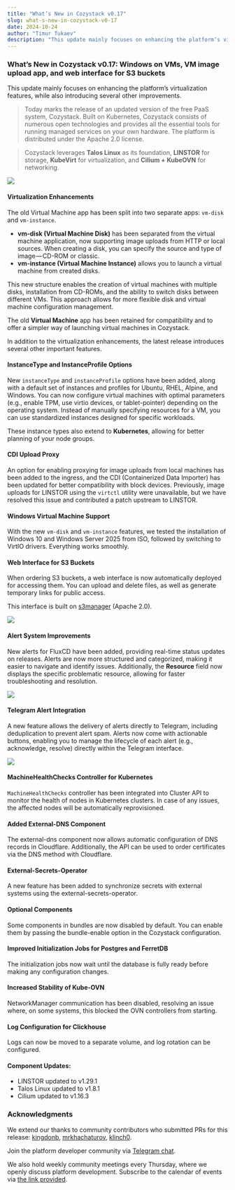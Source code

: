 ```yaml
---
title: "What’s New in Cozystack v0.17"
slug: what-s-new-in-cozystack-v0-17
date: 2024-10-24
author: "Timur Tukaev"
description: "This update mainly focuses on enhancing the platform’s virtualization features, while also introducing several other improvements."
---
```


### What’s New in Cozystack v0.17: Windows on VMs, VM image upload app, and web interface for S3 buckets

This update mainly focuses on enhancing the platform’s virtualization features, while also introducing several other improvements.

> Today marks the release of an updated version of the free PaaS system, Cozystack. Built on Kubernetes, Cozystack consists of numerous open technologies and provides all the essential tools for running managed services on your own hardware. The platform is distributed under the Apache 2.0 license.

> Cozystack leverages **Talos Linux** as its foundation, **LINSTOR** for storage, **KubeVirt** for virtualization, and **Cilium + KubeOVN** for networking.

![](https://cdn-images-1.medium.com/max/800/0*TPCZ3Zpt6v38RauU)

#### **Virtualization Enhancements**

The old Virtual Machine app has been split into two separate apps: `vm-disk` and `vm-instance`.

- **vm-disk (Virtual Machine Disk)** has been separated from the virtual machine application, now supporting image uploads from HTTP or local sources. When creating a disk, you can specify the source and type of image — CD-ROM or classic.
- **vm-instance (Virtual Machine Instance)** allows you to launch a virtual machine from created disks.

This new structure enables the creation of virtual machines with multiple disks, installation from CD-ROMs, and the ability to switch disks between different VMs. This approach allows for more flexible disk and virtual machine configuration management.

The old **Virtual Machine** app has been retained for compatibility and to offer a simpler way of launching virtual machines in Cozystack.

In addition to the virtualization enhancements, the latest release introduces several other important features.

#### **InstanceType and InstanceProfile Options**

New `instanceType` and `instanceProfile` options have been added, along with a default set of instances and profiles for Ubuntu, RHEL, Alpine, and Windows. You can now configure virtual machines with optimal parameters (e.g., enable TPM, use virtio devices, or tablet-pointer) depending on the operating system. Instead of manually specifying resources for a VM, you can use standardized instances designed for specific workloads.

These instance types also extend to **Kubernetes**, allowing for better planning of your node groups.

#### **CDI Upload Proxy**

An option for enabling proxying for image uploads from local machines has been added to the ingress, and the CDI (Containerized Data Importer) has been updated for better compatibility with block devices. Previously, image uploads for LINSTOR using the `virtctl` utility were unavailable, but we have resolved this issue and contributed a patch upstream to LINSTOR.

#### Windows Virtual Machine Support

With the new `vm-disk` and `vm-instance` features, we tested the installation of Windows 10 and Windows Server 2025 from ISO, followed by switching to VirtIO drivers. Everything works smoothly.

#### **Web Interface for S3 Buckets**

When ordering S3 buckets, a web interface is now automatically deployed for accessing them. You can upload and delete files, as well as generate temporary links for public access.

This interface is built on [s3manager](https://github.com/cloudlena/s3manager) (Apache 2.0).

![](https://cdn-images-1.medium.com/max/800/0*HVZdxOcTtif8O84i)

#### **Alert System Improvements**

New alerts for FluxCD have been added, providing real-time status updates on releases. Alerts are now more structured and categorized, making it easier to navigate and identify issues. Additionally, the **Resource** field now displays the specific problematic resource, allowing for faster troubleshooting and resolution.

![](https://cdn-images-1.medium.com/max/800/0*8TbubaCWTABDevO1)

#### **Telegram Alert Integration**

A new feature allows the delivery of alerts directly to Telegram, including deduplication to prevent alert spam. Alerts now come with actionable buttons, enabling you to manage the lifecycle of each alert (e.g., acknowledge, resolve) directly within the Telegram interface.

![](https://cdn-images-1.medium.com/max/800/0*3lsWgkyGJes-L0-D)

#### MachineHealthChecks Controller for Kubernetes

`MachineHealthChecks` controller has been integrated into Cluster API to monitor the health of nodes in Kubernetes clusters. In case of any issues, the affected nodes will be automatically reprovisioned.

#### Added External-DNS Component

The external-dns component now allows automatic configuration of DNS records in Cloudflare. Additionally, the API can be used to order certificates via the DNS method with Cloudflare.

#### External-Secrets-Operator

A new feature has been added to synchronize secrets with external systems using the external-secrets-operator.

#### Optional Components

Some components in bundles are now disabled by default. You can enable them by passing the bundle-enable option in the Cozystack configuration.

#### Improved Initialization Jobs for Postgres and FerretDB

The initialization jobs now wait until the database is fully ready before making any configuration changes.

#### Increased Stability of Kube-OVN

NetworkManager communication has been disabled, resolving an issue where, on some systems, this blocked the OVN controllers from starting.

#### Log Configuration for Clickhouse

Logs can now be moved to a separate volume, and log rotation can be configured.

#### Component Updates:

- LINSTOR updated to v1.29.1
- Talos Linux updated to v1.8.1
- Cilium updated to v1.16.3

### Acknowledgments

We extend our thanks to community contributors who submitted PRs for this release: [kingdonb](https://github.com/kingdonb), [mrkhachaturov](https://github.com/mrkhachaturov), [klinch0](https://github.com/klinch0).

Join the platform developer community via [Telegram chat](https://t.me/cozystack).

We also hold weekly community meetings every Thursday, where we openly discuss platform development. Subscribe to the calendar of events via [the link provided](https://calendar.google.com/calendar?cid=ZTQzZDIxZTVjOWI0NWE5NWYyOGM1ZDY0OWMyY2IxZTFmNDMzZTJlNjUzYjU2ZGJiZGE3NGNhMzA2ZjBkMGY2OEBncm91cC5jYWxlbmRhci5nb29nbGUuY29t).